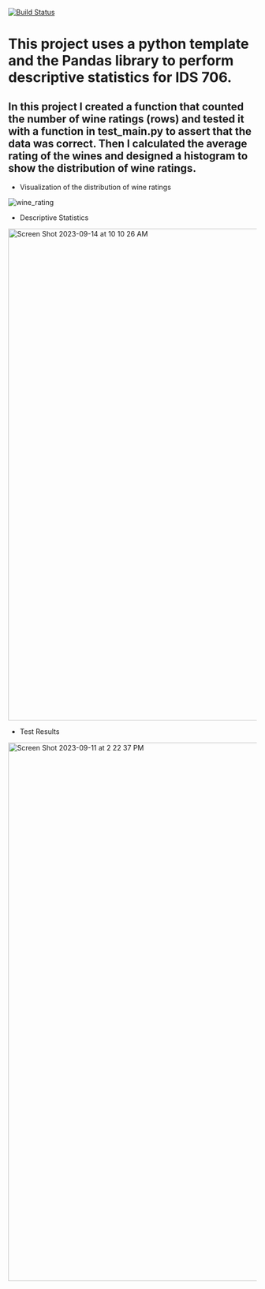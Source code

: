 [![Build Status](https://github.com/tommymmcguire/polarsdescript/actions/workflows/python.yml/badge.svg)](https://github.com/tommymmcguire/polarssdescript/actions)

# This project uses a python template and the Pandas library to perform descriptive statistics for IDS 706. 
## In this project I created a function that counted the number of wine ratings (rows) and tested it with a function in test_main.py to assert that the data was correct. Then I calculated the average rating of the wines and designed a histogram to show the distribution of wine ratings. 

* Visualization of the distribution of wine ratings
  
![wine_rating](https://github.com/tommymmcguire/pandasdescript/assets/141086024/4703fd7b-7e56-4b55-8adb-4fea7237eea1)

* Descriptive Statistics

<img width="998" alt="Screen Shot 2023-09-14 at 10 10 26 AM" src="https://github.com/tommymmcguire/polarsdescript/assets/141086024/6db5f72d-5ff2-48c2-9263-60e3cf5ffc59">


* Test Results

<img width="1093" alt="Screen Shot 2023-09-11 at 2 22 37 PM" src="https://github.com/tommymmcguire/pandasdescript/assets/141086024/b328eb2f-d33e-43e8-976b-5747714cd163">

